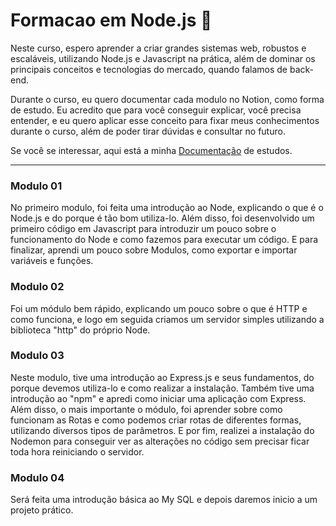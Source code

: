 # Formacao em Node.js :memo:
Neste curso, espero aprender a criar grandes sistemas web, robustos e escaláveis, utilizando Node.js e Javascript na prática, além de dominar os principais conceitos e tecnologias do mercado, quando falamos de back-end.<br/>

Durante o curso, eu quero documentar cada modulo no Notion, como forma de estudo. Eu acredito que para você conseguir explicar, você precisa entender, e eu quero aplicar esse conceito para fixar meus conhecimentos durante o curso, além de poder tirar dúvidas e consultar no futuro.<br/>

Se você se interessar, aqui está a minha [Documentação](https://www.notion.so/Forma-o-NodeJS-8fc0aae69f8c45e5b4c78890e1922479) de estudos.

<hr>

### Modulo 01
No primeiro modulo, foi feita uma introdução ao Node, explicando o que é o Node.js e do porque é tão bom utiliza-lo. Além disso, foi desenvolvido um primeiro código em Javascript para introduzir um pouco sobre o funcionamento do Node e como fazemos para executar um código. E para finalizar, aprendi um pouco sobre Modulos, como exportar e importar variáveis e funções.

### Modulo 02
Foi um módulo bem rápido, explicando um pouco sobre o que é HTTP e como funciona, e logo em seguida criamos um servidor simples utilizando a biblioteca "http" do próprio Node.

### Modulo 03
Neste modulo, tive uma introdução ao Express.js e seus fundamentos, do porque devemos utiliza-lo e como realizar a instalação. Também tive uma introdução ao "npm" e apredi como iniciar uma aplicação com Express. Além disso, o mais importante o módulo, foi aprender sobre como funcionam as Rotas e como podemos criar rotas de diferentes formas, utilizando diversos tipos de parâmetros. E por fim, realizei a instalação do Nodemon para conseguir ver as alterações no código sem precisar ficar toda hora reiniciando o servidor.

### Modulo 04
Será feita uma introdução básica ao My SQL e depois daremos inicio a um projeto prático.
